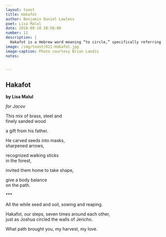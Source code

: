 ```yaml
---
layout: toast
title: Hakafot
author: Benjamin Daniel Lawless
poet: Lisa Malul
date: 2018-09-10 20:50:00
number: 11
description: |
  Hakafot is a Hebrew word meaning “to circle,” specifically referring to the Battle of Jericho. This poem by Lisa Malul is an honest portrait of a couple, the two individuals that make a relationship, and the details that bind them to one another.
image: /img/toast/011-Hakafot.jpg
image-caption: Photo courtesy Brian Landis
notes:


---
```


## Hakafot
**by Lisa Malul**

*for Jacov*

This mix of brass, steel and  
finely sanded wood  

a gift from his father.  

He carved seeds into masks,  
sharpened arrows,  

recognized walking sticks  
in the forest,  

invited them home to take shape,  

give a body balance  
on the path.  

\***  

All the while seed and soil, sowing and reaping.  

Hakafot, our steps, seven times around each other,  
just as Joshua circled the walls of Jericho.  

What path brought you, my harvest, my love.  
